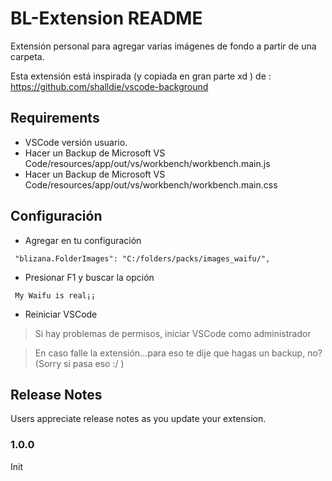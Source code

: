 # BL-Extension README

Extensión personal para agregar varias imágenes de fondo a partir de una carpeta.

Esta extensión está inspirada (y copiada en gran parte xd )  de : https://github.com/shalldie/vscode-background

## Requirements

* VSCode versión usuario.
* Hacer un Backup de Microsoft VS Code/resources/app/out/vs/workbench/workbench.main.js
* Hacer un Backup de Microsoft VS Code/resources/app/out/vs/workbench/workbench.main.css


## Configuración

* Agregar en tu configuración
```
 "blizana.FolderImages": "C:/folders/packs/images_waifu/",
```
* Presionar F1 y buscar la opción
```
 My Waifu is real¡¡
```

* Reiniciar VSCode
 > Si hay problemas de permisos, iniciar VSCode como administrador
 
 > En caso falle la extensión...para eso te dije que hagas un backup, no? (Sorry si pasa eso :/ )


## Release Notes

Users appreciate release notes as you update your extension.

### 1.0.0

Init
